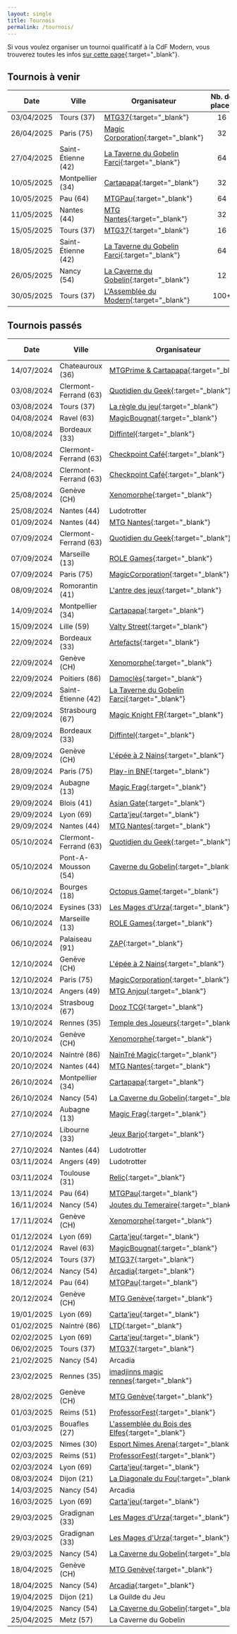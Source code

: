 ```yaml
---
layout: single
title: Tournois
permalink: /tournois/
---
```


Si vous voulez organiser un tournoi qualificatif à la CdF Modern, vous trouverez toutes les infos [sur cette page](/organiser-un-qualifier/){:target="_blank"}.

## Tournois à venir

| Date | Ville | Organisateur | Nb. de places | Inscription |
| - | - | - | :-: | - |
| 03/04/2025 | Tours (37) | [MTG37](https://discord.gg/tq2RzCJBbZ){:target="_blank"} | 16 | [Discord](https://discord.gg/tq2RzCJBbZ){:target="_blank"} |
| 26/04/2025 | Paris (75) | [Magic Corporation](http://www.magiccorporation.com/){:target="_blank"} | 32 | [Site Web](http://animation.magiccorporation.com/?op=calendrier&jour=26&mois=04&annee=2025){:target="_blank"} |
| 27/04/2025 | Saint-Étienne (42) | [La Taverne du Gobelin Farci](https://event.augobelinfarci.com/){:target="_blank"} | 64 | [Site web](https://event.augobelinfarci.com/boutique/articles/?price_min=0&price_max=500&type%5B%5D=167&time_min=0&time_max=180&age=0&filter_by=&action=s){:target="_blank"} | 
| 10/05/2025 | Montpellier (34) | [Cartapapa](https://linktr.ee/cartapapa){:target="_blank"} | 32 | [Site Web](https://www.magic-ville.com/fr/mvshop/boutique?prod_code=107){:target="_blank"} |
| 10/05/2025 | Pau (64) | [MTGPau](https://discord.gg/7rvzvvmj){:target="_blank"} | 64 | [HelloAsso](https://www.helloasso.com/associations/mtg-pau/evenements/modern-qualifier-cdf){:target="_blank"} |
| 11/05/2025 | Nantes (44) | [MTG Nantes](https://discord.gg/UrcA6QRy2d){:target="_blank"} | 32 | [HelloAsso](https://www.helloasso.com/associations/mtg-nantes/evenements/think-twice-18-modern-rcq){:target="_blank"} |
| 15/05/2025 | Tours (37) | [MTG37](https://discord.gg/tq2RzCJBbZ){:target="_blank"} | 16 | [Discord](https://discord.gg/tq2RzCJBbZ){:target="_blank"} |
| 18/05/2025 | Saint-Étienne (42) | [La Taverne du Gobelin Farci](https://event.augobelinfarci.com/){:target="_blank"} | 64 | [Site web](https://event.augobelinfarci.com/boutique/articles/?price_min=0&price_max=500&type%5B%5D=167&time_min=0&time_max=180&age=0&filter_by=&action=s){:target="_blank"} |
| 26/05/2025 | Nancy (54) | [La Caverne du Gobelin](https://cavernedugobelin.com/){:target="_blank"} | 12 | [Site web](https://www.lesanimationsdugobelin.com/membre/animations/view/nancy-magic-magic-modern-23624){:target="_blank"} |
| 30/05/2025 | Tours (37) | [L'Assemblée du Modern](https://cdf-modern.fr/){:target="_blank"} | 100+ | [HelloAsso](https://www.helloasso.com/associations/l-assemblee-du-modern/evenements/finale-coupe-de-france-modern-2025){:target="_blank"} |

## Tournois passés

| Date | Ville | Organisateur | Nb. de joueurs | Top 8 |
| - | - | - | :-: | - |
| 14/07/2024 | Chateauroux (36) | [MTGPrime&nbsp;&&nbsp;Cartapapa](https://discord.gg/eExwuHvzRr){:target="_blank"} |  80 | [MTGTop8](https://www.mtgtop8.com/event?e=57423){:target="_blank"} |
| 03/08/2024 | Clermont-Ferrand (63) | [Quotidien du Geek](https://lequotidiendugeek.fr/){:target="_blank"} | 27 | [MTGTop8](https://www.mtgtop8.com/event?e=58177){:target="_blank"} |
| 03/08/2024 | Tours (37) | [La règle du jeu](https://www.facebook.com/Laregledujeu37/){:target="_blank"} | 13 | N/A |
| 04/08/2024 | Ravel (63) | [MagicBougnat](https://www.facebook.com/MagicBougnat/){:target="_blank"} | 20 | [MTGTop8](https://www.mtgtop8.com/event?e=58421){:target="_blank"} |
| 10/08/2024 | Bordeaux (33) | [Diffintel](https://www.facebook.com/Difintelbordeaux/){:target="_blank"} | 19 | [MTGTop8](https://www.mtgtop8.com/event?e=58337){:target="_blank"} |
| 10/08/2024 | Clermont-Ferrand (63) | [Checkpoint Café](https://www.facebook.com/lecheckpointcafe){:target="_blank"} | 22 | N/A |
| 24/08/2024 | Clermont-Ferrand (63) | [Checkpoint Café](https://www.facebook.com/lecheckpointcafe){:target="_blank"} | 21 | N/A |
| 25/08/2024 | Genève (CH) | [Xenomorphe](https://xenomorphe.ch/){:target="_blank"} |  33 | [MTGTop8](https://www.mtgtop8.com/event?e=58865){:target="_blank"} |
| 25/08/2024 | Nantes (44) | Ludotrotter |  25 | N/A |
| 01/09/2024 | Nantes (44) | [MTG Nantes](https://discord.gg/UrcA6QRy2d){:target="_blank"} |  31 | [MTGTop8](https://www.mtgtop8.com/event?e=59108){:target="_blank"} |
| 07/09/2024 | Clermont-Ferrand (63) | [Quotidien du Geek](https://lequotidiendugeek.fr/){:target="_blank"} | 14 | N/A |
| 07/09/2024 | Marseille (13) | [ROLE Games](https://www.facebook.com/rolegamesmarseille){:target="_blank"} | 9 | N/A |
| 07/09/2024 | Paris (75) | [MagicCorporation](http://www.magiccorporation.com){:target="_blank"} | 28 | N/A |
| 08/09/2024 | Romorantin (41) | [L'antre des jeux](https://lantredesjeux.fr/){:target="_blank"} | 16 | N/A |
| 14/09/2024 | Montpellier (34) | [Cartapapa](https://linktr.ee/cartapapa){:target="_blank"} | 19 | [MTGTop8](https://www.mtgtop8.com/event?e=59597){:target="_blank"} |
| 15/09/2024 | Lille (59) | [Valty Street](https://www.facebook.com/ValtyStreet/){:target="_blank"} | 26 | N/A |
| 22/09/2024 | Bordeaux (33) | [Artefacts](https://discord.gg/tbzHdf4Hvm){:target="_blank"} | 24 | [MTGTop8](https://www.mtgtop8.com/event?e=59745){:target="_blank"} |
| 22/09/2024 | Genève (CH) | [Xenomorphe](https://xenomorphe.ch/){:target="_blank"} |  22 | [MTGTop8](https://www.mtgtop8.com/event?e=59752){:target="_blank"} |
| 22/09/2024 | Poitiers (86) | [Damoclès](https://discord.gg/samEF8G9yR){:target="_blank"} | 19 | [MTGTop8](https://www.mtgtop8.com/event?e=59739){:target="_blank"} |
| 22/09/2024 | Saint-Étienne (42) | [La Taverne du Gobelin Farci](https://event.augobelinfarci.com/){:target="_blank"} | 18 | N/A |
| 22/09/2024 | Strasbourg (67) | [Magic Knight FR](https://www.facebook.com/profile.php?id=61553560765100){:target="_blank"} | 36 | [MTGTop8](https://www.mtgtop8.com/event?e=59804&f=MO){:target="_blank"} |
| 28/09/2024 | Bordeaux (33) | [Diffintel](https://www.facebook.com/Difintelbordeaux/){:target="_blank"} | 17 | [MTGTop8](https://www.mtgtop8.com/event?e=60101){:target="_blank"} |
| 28/09/2024 | Genève (CH) | [L'épée à 2 Nains](https://2nains.ch){:target="_blank"} | 11 | N/A |
| 28/09/2024 | Paris (75) | [Play-in BNF](https://www.play-in.com/){:target="_blank"} | 30 | N/A |
| 29/09/2024 | Aubagne (13) | [Magic Frag](https://www.facebook.com/magicfrag){:target="_blank"} |  15 | [MTGTop8](https://www.mtgtop8.com/event?e=59956&f=MO){:target="_blank"} |
| 29/09/2024 | Blois (41) | [Asian Gate](https://www.facebook.com/ASIANGATE41/){:target="_blank"} |  18 | [MTGTop8](https://www.mtgtop8.com/event?e=60285){:target="_blank"} |
| 29/09/2024 | Lyon (69) | [Carta'jeu](https://cartajeu.com/){:target="_blank"} | 23 | [MTGTop8](https://www.mtgtop8.com/event?e=60040&f=MO){:target="_blank"} |
| 29/09/2024 | Nantes (44) | [MTG Nantes](https://discord.gg/UrcA6QRy2d){:target="_blank"} |  30 | N/A |
| 05/10/2024 | Clermont-Ferrand (63) | [Quotidien du Geek](https://lequotidiendugeek.fr/){:target="_blank"} | 12 | N/A |
| 05/10/2024 | Pont-A-Mousson (54) | [Caverne du Gobelin](https://cavernedugobelin.com/){:target="_blank"} | 24 | N/A |
| 06/10/2024 | Bourges (18) | [Octopus Game](https://octopusgame.fr/){:target="_blank"} |  22 | [MTGTop8](https://www.mtgtop8.com/event?e=60321){:target="_blank"} |
| 06/10/2024 | Eysines (33) | [Les Mages d'Urza](https://discord.gg/GHjVY44f98){:target="_blank"} |  41 | [MTGTop8](https://www.mtgtop8.com/event?e=60208){:target="_blank"} |
| 06/10/2024 | Marseille (13) | [ROLE Games](https://www.facebook.com/rolegamesmarseille){:target="_blank"} | 13 | [MTGTop8](https://www.mtgtop8.com/event?e=60328){:target="_blank"} |
| 06/10/2024 | Palaiseau (91) | [ZAP](https://www.facebook.com/arpenteursdepalaiseau/){:target="_blank"} | ?? | N/A |
| 12/10/2024 | Genève (CH) | [L'épée à 2 Nains](https://2nains.ch){:target="_blank"} | 11 | N/A |
| 12/10/2024 | Paris (75) | [MagicCorporation](http://www.magiccorporation.com){:target="_blank"} | 32 | [MTGTop8](https://www.mtgtop8.com/event?e=60571&f=MO){:target="_blank"} |
| 13/10/2024 | Angers (49) | [MTG Anjou](https://discord.gg/27dY6XrpwJ){:target="_blank"} | 22 | [MTGTop8](https://www.mtgtop8.com/event?e=60517&f=MO){:target="_blank"} |
| 13/10/2024 | Strasboug (67) | [Dooz TCG](https://www.facebook.com/DoozTCG/){:target="_blank"} | 20 | [MTGTop8](https://www.mtgtop8.com/event?e=60543&f=MO){:target="_blank"} |
| 19/10/2024 | Rennes (35) | [Temple des Joueurs](https://www.facebook.com/LeTempledesJoueursRennes/){:target="_blank"} | 21 | N/A |
| 20/10/2024 | Genève (CH) | [Xenomorphe](https://xenomorphe.ch/){:target="_blank"} |  19 | N/A |
| 20/10/2024 | Naintré (86) | [NainTré Magic](https://www.facebook.com/NainTreMagic){:target="_blank"} | 10 | N/A |
| 20/10/2024 | Nantes (44) | [MTG Nantes](https://discord.gg/UrcA6QRy2d){:target="_blank"} | 30 | [MTGTop8](https://mtgtop8.com/event?e=60771&f=MO){:target="_blank"} |
| 26/10/2024 | Montpellier (34) | [Cartapapa](https://linktr.ee/cartapapa){:target="_blank"} | 22 | [MTGTop8](https://www.mtgtop8.com/event?e=61061&f=MO){:target="_blank"} |
| 26/10/2024 | Nancy (54) | [La Caverne du Gobelin](https://cavernedugobelin.com/){:target="_blank"} | 23 | N/A |
| 27/10/2024 | Aubagne (13) | [Magic Frag](https://www.facebook.com/magicfrag){:target="_blank"} |  13 | N/A |
| 27/10/2024 | Libourne (33) | [Jeux Barjo](https://discord.gg/sW9HAk7h){:target="_blank"} | 15 | [MTGTop8](https://www.mtgtop8.com/event?e=61047&f=MO){:target="_blank"} |
| 27/10/2024 | Nantes (44) | Ludotrotter | 12 | [MTGTop8](https://www.mtgtop8.com/event?e=61121&f=MO){:target="_blank"} |
| 03/11/2024 | Angers (49) | Ludotrotter | 10 | N/A |
| 03/11/2024 | Toulouse (31) | [Relic](https://www.relictcgtour.com/){:target="_blank"} | 128 | [MTGTop8](https://www.mtgtop8.com/event?e=61351&f=MO){:target="_blank"} |
| 13/11/2024 | Pau (64) | [MTGPau](https://discord.gg/7rvzvvmj){:target="_blank"} | 12 | N/A |
| 16/11/2024 | Nancy (54) | [Joutes du Temeraire](https://www.joutesdutemeraire.fr/){:target="_blank"} | 17 | [MTGTop8](https://www.mtgtop8.com/event?e=61726&f=MO){:target="_blank"} |
| 17/11/2024 | Genève (CH) | [Xenomorphe](https://xenomorphe.ch/){:target="_blank"} | 36 | N/A |
| 01/12/2024 | Lyon (69) | [Carta'jeu](https://cartajeu.com/){:target="_blank"} |  19 | N/A |
| 01/12/2024 | Ravel (63) | [MagicBougnat](https://www.facebook.com/MagicBougnat/){:target="_blank"} | 18 | [MTGTop8](https://www.mtgtop8.com/event?e=62249&f=MO){:target="_blank"} |
| 05/12/2024 | Tours (37) | [MTG37](https://discord.gg/tq2RzCJBbZ){:target="_blank"} | 10 | N/A |
| 06/12/2024 | Nancy (54) | [Arcadia](https://arcadia-jeux.com/){:target="_blank"} | 12 | [MTGTop8](https://www.mtgtop8.com/event?e=62804){:target="_blank"} |
| 18/12/2024 | Pau (64) | [MTGPau](https://discord.gg/7rvzvvmj){:target="_blank"} | 18 | N/A |
| 20/12/2024 | Genève (CH) | [MTG Genève](https://unityleague.gg/organizer/20){:target="_blank"} | 12 | N/A |
| 19/01/2025 | Lyon (69) | [Carta'jeu](https://cartajeu.com/){:target="_blank"} | 15 | [MTGTop8](https://www.mtgtop8.com/event?e=63844){:target="_blank"} |
| 01/02/2025 | Naintré (86) | [LTD](https://discord.gg/speS4khZwH){:target="_blank"} | 21 | N/A |
| 02/02/2025 | Lyon (69) | [Carta'jeu](https://cartajeu.com/){:target="_blank"} | 15 | [MTGTop8](https://www.mtgtop8.com/event?e=643934){:target="_blank"} |
| 06/02/2025 | Tours (37) | [MTG37](https://discord.gg/tq2RzCJBbZ){:target="_blank"} | 9 | N/A |
| 21/02/2025 | Nancy (54) | Arcadia | 14 | N/A |
| 23/02/2025 | Rennes (35) | [imadjinns magic rennes](https://www.helloasso.com/associations/imadjinns-magic-rennes){:target="_blank"} | 15 | N/A |
| 28/02/2025 | Genève (CH) | [MTG Genève](https://unityleague.gg/organizer/20){:target="_blank"} | 11 | N/A |
| 01/03/2025 | Reims (51) | [ProfessorFest](https://discord.gg/dpnBBQJSHA){:target="_blank"} | 77 | [MTGTop8](https://www.mtgtop8.com/event?e=65501&f=MO){:target="_blank"} |
| 01/03/2025 | Bouafles (27) | [L'assemblée du Bois des Elfes](https://www.helloasso.com/associations/l-assemblee-du-bois-des-elfes){:target="_blank"} | 13 | [MTGTop8](https://www.mtgtop8.com/event?e=65710&f=MO){:target="_blank"} |
| 02/03/2025 | Nimes (30) | [Esport Nimes Arena](esportnimesarena.fr){:target="_blank"} | 11 | N/A |
| 02/03/2025 | Reims (51) | [ProfessorFest](https://discord.gg/dpnBBQJSHA){:target="_blank"} | 73 | [MTGTop8](https://www.mtgtop8.com/event?e=65732&f=MO){:target="_blank"} |
| 02/03/2024 | Lyon (69) | [Carta'jeu](https://cartajeu.com/){:target="_blank"} | 17 | [MTGTop8](https://www.mtgtop8.com/event?e=65519&f=MO){:target="_blank"} |
| 08/03/2024 | Dijon (21) | [La Diagonale du Fou](https://www.facebook.com/LaDiagonaleDuFouDijon/?locale=fr_FR){:target="_blank"} | 12 | N/A |
| 14/03/2025 | Nancy (54) | Arcadia | 16 | N/A |
| 16/03/2025 | Lyon (69) | [Carta'jeu](https://cartajeu.com/){:target="_blank"} | 10 | N/A |
| 29/03/2025 | Gradignan (33) | [Les Mages d'Urza](https://discord.gg/PTeFDRPfKk){:target="_blank"} | 31 | N/A |
| 29/03/2025 | Gradignan (33) | [Les Mages d'Urza](https://discord.gg/PTeFDRPfKk){:target="_blank"} | 31 | N/A |
| 29/03/2025 | Nancy (54) | [La Caverne du Gobelin](https://cavernedugobelin.com/){:target="_blank"} | 13 | N/A |
| 18/04/2025 | Genève (CH) | [MTG Genève](https://unityleague.gg/organizer/20){:target="_blank"} | 14 | N/A |
| 18/04/2025 | Nancy (54) | [Arcadia](https://arcadia-jeux.com/){:target="_blank"} | 19 | N/A |
| 19/04/2025 | Dijon (21) | La Guilde du Jeu | 13 | N/A |
| 19/04/2025 | Nancy (54) | [La Caverne du Gobelin](https://cavernedugobelin.com/){:target="_blank"} | 12 | N/A |
| 25/04/2025 | Metz (57) | La Caverne du Gobelin | 15 | N/A |

